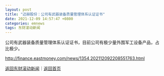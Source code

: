 ```yaml
---
layout: post
title: "迈赫股份：公司有武器装备质量管理体系认证证书"
date: 2021-12-09 14:57:47 +0800
categories: emnews
tags: 东财滚动新闻
---
```


公司有武器装备质量管理体系认证证书，目前公司有极少量外围军工设备产品，占比极少。

<http://finance.eastmoney.com/news/1354,202112092208551763.html>

[返回东财滚动新闻](//finews.withounder.com/emnews/)｜[返回首页](//finews.withounder.com/)